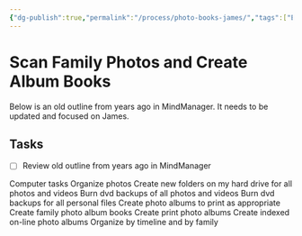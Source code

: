 ```yaml
---
{"dg-publish":true,"permalink":"/process/photo-books-james/","tags":["Effort/Personal"]}
---
```


# Scan Family Photos and Create Album Books
Below is an old outline from years ago in MindManager. It needs to be updated and focused on James.
## Tasks
- [ ] Review old outline from years ago in MindManager

Computer tasks
	Organize photos
	Create new folders on my hard drive for all photos and videos
	Burn dvd backups of all photos and videos
	Burn dvd backups for all personal files
	Create photo albums to print as appropriate
Create family photo album books
	Create print photo albums
	Create indexed on-line photo albums
	Organize by timeline and by family
